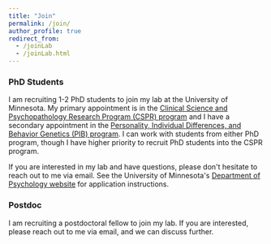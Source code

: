 ```yaml
---
title: "Join"
permalink: /join/
author_profile: true
redirect_from:
  - /joinLab
  - /joinLab.html
---
```





### PhD Students

I am recruiting 1-2 PhD students to join my lab at the University of Minnesota. My primary appointment is in the [Clinical Science and Psychopathology Research Program (CSPR) program](https://cla.umn.edu/psychology/graduate/areas-specialization/clinical-science-and-psychopathology-research-program-cspr) and I have a secondary appointment in the [Personality, Individual Differences, and Behavior Genetics (PIB) program](https://cla.umn.edu/psychology/graduate/areas-specialization/personality-individual-differences-and-behavior-genetics-pib). I can work with students from either PhD program, though I have higher priority to recruit PhD students into the CSPR program.

If you are interested in my lab and have questions, please don't hesitate to reach out to me via email. See the University of Minnesota's [Department of Psychology website](https://cla.umn.edu/psychology/graduate/how-apply) for application instructions. 

### Postdoc

I am recruiting a postdoctoral fellow to join my lab. If you are interested, please reach out to me via email, and we can discuss further.

